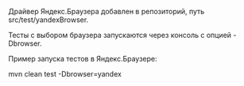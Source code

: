 Драйвер Яндекс.Браузера добавлен в репозиторий, путь src/test/yandexBrowser.

Тесты с выбором браузера запускаются через консоль с опцией -Dbrowser.

Пример запуска тестов в Яндекс.Браузере:

mvn clean test -Dbrowser=yandex